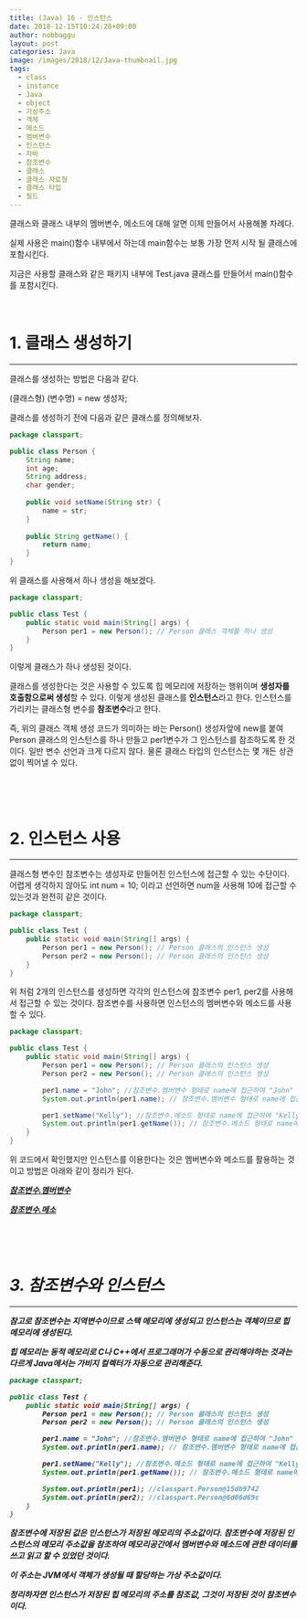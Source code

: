 ```yaml
---
title: (Java) 16 - 인스턴스
date: 2018-12-15T10:24:28+09:00
author: nobbaggu
layout: post
categories: Java
image: /images/2018/12/Java-thumbnail.jpg
tags:
  - class
  - instance
  - Java
  - object
  - 가상주소
  - 객체
  - 메소드
  - 멤버변수
  - 인스턴스
  - 자바
  - 참조변수
  - 클래스
  - 클래스 자료형
  - 클래스 타입
  - 필드
---
```

클래스와 클래스 내부의 멤버변수, 메소드에 대해 알면 이제 만들어서 사용해볼 차례다.

실제 사용은 main()함수 내부에서 하는데 main함수는 보통 가장 먼저 시작 될 클래스에 포함시킨다.

지금은 사용할 클래스와 같은 패키지 내부에 Test.java 클래스를 만들어서 main()함수를 포함시킨다.

&nbsp;

# 1. 클래스 생성하기

* * *

클래스를 생성하는 방법은 다음과 같다.

(클래스형) (변수명) = new 생성자;

클래스를 생성하기 전에 다음과 같은 클래스를 정의해보자.

~~~ java
package classpart;

public class Person {
    String name;
    int age;
    String address;
    char gender;
    
    public void setName(String str) {
        name = str;
    }
    
    public String getName() {
        return name;
    }
}
~~~

위 클래스를 사용해서 하나 생성을 해보겠다.

~~~ java
package classpart;

public class Test {
    public static void main(String[] args) {
        Person per1 = new Person(); // Person 클래스 객체를 하나 생성
    }
}
~~~

이렇게 클래스가 하나 생성된 것이다.

클래스를 생성한다는 것은 사용할 수 있도록 힙 메모리에 저장하는 행위이며 **생성자를 호출함으로써 생성**할 수 있다. 이렇게 생성된 클래스를 **인스턴스**라고 한다. 인스턴스를 가리키는 클래스형 변수를 **참조변수**라고 한다.

즉, 위의 클래스 객체 생성 코드가 의미하는 바는 Person() 생성자앞에 new를 붙여 Person 클래스의 인스턴스를 하나 만들고 per1변수가 그 인스턴스를 참조하도록 한 것이다. 일반 변수 선언과 크게 다르지 않다. 물론 클래스 타입의 인스턴스는 몇 개든 상관없이 찍어낼 수 있다.

&nbsp;

&nbsp;

# 2. 인스턴스 사용

* * *

클래스형 변수인 참조변수는 생성자로 만들어진 인스턴스에 접근할 수 있는 수단이다. 어렵게 생각하지 않아도 int num = 10; 이라고 선언하면 num을 사용해 10에 접근할 수 있는것과 완전히 같은 것이다.

~~~ java
package classpart;

public class Test {
    public static void main(String[] args) {
        Person per1 = new Person(); // Person 클래스의 인스턴스 생성
        Person per2 = new Person(); // Person 클래스의 인스턴스 생성
    }
}
~~~

위 처럼 2개의 인스턴스를 생성하면 각각의 인스턴스에 참조변수 per1, per2를 사용해서 접근할 수 있는 것이다. 참조변수를 사용하면 인스턴스의 멤버변수와 메소드를 사용할 수 있다.

~~~ java
package classpart;

public class Test {
    public static void main(String[] args) {
        Person per1 = new Person(); // Person 클래스의 인스턴스 생성
        Person per2 = new Person(); // Person 클래스의 인스턴스 생성

        per1.name = "John"; //참조변수.멤버변수 형태로 name에 접근하여 "John" 저장
        System.out.println(per1.name); // 참조변수.멤버변수 형태로 name에 접근하여 출력

        per1.setName("Kelly"); //참조변수.메소드 형태로 name에 접근하여 "Kelly" 저장
        System.out.println(per1.getName()); // 참조변수.메소드 형태로 name에 접근하여 출력
    }
}
~~~

위 코드에서 확인했지만 인스턴스를 이용한다는 것은 멤버변수와 메소드를 활용하는 것이고 방법은 아래와 같이 정리가 된다.

<span style="font-family: arial, helvetica, sans-serif;"><strong><em><span style="text-decoration: underline;">참조변수.멤버변수

<span style="font-family: arial, helvetica, sans-serif;"><strong><em><span style="text-decoration: underline;">참조변수.메소

&nbsp;

&nbsp;

# 3. 참조변수와 인스턴스

* * *

참고로 참조변수는 지역변수이므로 스택 메모리에 생성되고 **인스턴스는 객체이므로 힙 메모리에 생성**된다.

힙 메모리는 동적 메모리로 C나 C++에서 프로그래머가 수동으로 관리해야하는 것과는 다르게 Java에서는 가비지 컬렉터가 자동으로 관리해준다.

~~~ java
package classpart;

public class Test {
    public static void main(String[] args) {
        Person per1 = new Person(); // Person 클래스의 인스턴스 생성
        Person per2 = new Person(); // Person 클래스의 인스턴스 생성

        per1.name = "John"; //참조변수.멤버변수 형태로 name에 접근하여 "John" 저장
        System.out.println(per1.name); // 참조변수.멤버변수 형태로 name에 접근하여 출력

        per1.setName("Kelly"); //참조변수.메소드 형태로 name에 접근하여 "Kelly" 저장
        System.out.println(per1.getName()); // 참조변수.메소드 형태로 name에 접근하여 출력

        System.out.println(per1); //classpart.Person@15db9742
        System.out.println(per2); //classpart.Person@6d06d69c
    }
}
~~~

참조변수에 저장된 값은 인스턴스가 저장된 메모리의 주소값이다. 참조변수에 저장된 인스턴스의 메모리 주소값을 참조하여 메모리공간에서 멤버변수와 메소드에 관한 데이터를 쓰고 읽고 할 수 있었던 것이다.

이 주소는 JVM에서 객체가 생성될 때 할당하는 가상 주소값이다.

정리하자면 **인스턴스가 저장된 힙 메모리의 주소를 참조값, 그것이 저장된 것이 참조변수이다.**